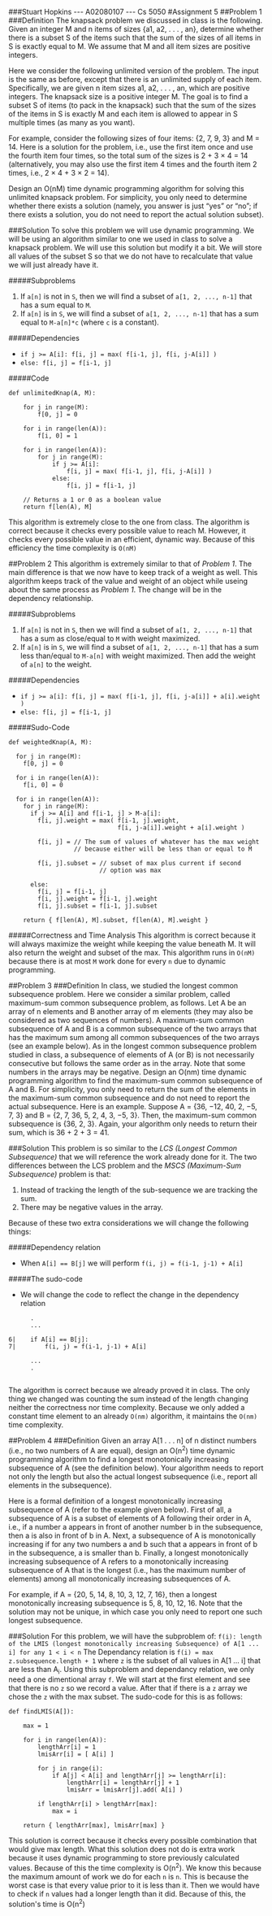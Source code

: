 ###Stuart Hopkins --- A02080107 --- Cs 5050
#Assignment 5
##Problem 1
###Definition
The knapsack problem we discussed in class is the following. Given an integer
M and n items of sizes {a1, a2, . . . , an}, determine whether there is a subset S of the items
such that the sum of the sizes of all items in S is exactly equal to M. We assume that M
and all item sizes are positive integers.

Here we consider the following unlimited version of the problem. The input is the same as
before, except that there is an unlimited supply of each item. Specifically, we are given n
item sizes a1, a2, . . . , an, which are positive integers. The knapsack size is a positive integer
M. The goal is to find a subset S of items (to pack in the knapsack) such that the sum of the
sizes of the items in S is exactly M and each item is allowed to appear in S multiple times
(as many as you want).

For example, consider the following sizes of four items: {2, 7, 9, 3} and M = 14. Here is a
solution for the problem, i.e., use the first item once and use the fourth item four times, so
the total sum of the sizes is 2 + 3 × 4 = 14 (alternatively, you may also use the first item 4
times and the fourth item 2 times, i.e., 2 × 4 + 3 × 2 = 14).

Design an O(nM) time dynamic programming algorithm for solving this unlimited knapsack
problem. For simplicity, you only need to determine whether there exists a solution (namely,
you answer is just “yes” or “no”; if there exists a solution, you do not need to report the
actual solution subset).

###Solution
To solve this problem we will use dynamic programming.
We will be using an algorithm similar to one we used in class to solve a knapsack problem.
We will use this solution but modify it a bit.
We will store all values of the subset S so that we do not have to recalculate that value we will just already have it.

#####Subproblems
1. If `a[n]` is not in `S`, then we will find a subset of `a[1, 2, ..., n-1]` that has a sum equal to `M`.
2. If `a[n]` is in `S`, we will find a subset of `a[1, 2, ..., n-1]` that has a sum equal to `M-a[n]*c` (where `c` is a constant).

#####Dependencies

- `if j >= A[i]: f[i, j] = max( f[i-1, j], f[i, j-A[i]] )`
- `else: f[i, j] = f[i-1, j]`

#####Code
```
def unlimitedKnap(A, M):
    
    for j in range(M):
        f[0, j] = 0
        
    for i in range(len(A)):
        f[i, 0] = 1
        
    for i in range(len(A)):
        for j in range(M):
            if j >= A[i]:
                f[i, j] = max( f[i-1, j], f[i, j-A[i]] )
            else:
                f[i, j] = f[i-1, j]
                
    // Returns a 1 or 0 as a boolean value
    return f[len(A), M]
```

This algorithm is extremely close to the one from class.
The algorithm is correct because it checks every possible value to reach M.
However, it checks every possible value in an efficient, dynamic way.
Because of this efficiency the time complexity is `O(nM)`


##Problem 2
This algorithm is extremely similar to that of <i>Problem 1</i>.
The main difference is that we now have to keep track of a weight as well.
This algorithm keeps track of the value and weight of an object while useing about the same process as <i>Problem 1</i>.
The change will be in the dependency relationship.

#####Subproblems

1. If `a[n]` is not in `S`, then we will find a subset of `a[1, 2, ..., n-1]` that has a sum as close/equal to `M` with weight maximized.
2. If `a[n]` is in `S`, we will find a subset of `a[1, 2, ..., n-1]` that has a sum less than/equal to `M-a[n]` with weight maximized.
   Then add the weight of `a[n]` to the weight.
   
#####Dependencies

- `if j >= a[i]: f[i, j] = max( f[i-1, j], f[i, j-a[i]] + a[i].weight )`
- `else: f[i, j] = f[i-1, j]`

#####Sudo-Code

```
def weightedKnap(A, M):

  for j in range(M):
    f[0, j] = 0
        
  for i in range(len(A)):
    f[i, 0] = 0
        
  for i in range(len(A)):
    for j in range(M):
      if j >= A[i] and f[i-1, j] > M-a[i]:
        f[i, j].weight = max( f[i-1, j].weight, 
                              f[i, j-a[i]].weight + a[i].weight )
                              
        f[i, j] = // The sum of values of whatever has the max weight 
                  // because either will be less than or equal to M
                  
        f[i, j].subset = // subset of max plus current if second 
                         // option was max
              
      else:
        f[i, j] = f[i-1, j]
        f[i, j].weight = f[i-1, j].weight
        f[i, j].subset = f[i-1, j].subset
                
    return { f[len(A), M].subset, f[len(A), M].weight }
```

#####Correctness and Time Analysis
This algorithm is correct because it will always maximize the weight while keeping the value beneath M.
It will also return the weight and subset of the max.
This algorithm runs in `O(nM)` because there is at most `M` work done for every `n` due to dynamic programming.
   
   
##Problem 3
###Definition
In class, we studied the longest common subsequence problem. Here we consider
a similar problem, called maximum-sum common subsequence problem, as follows. Let A be
an array of n elements and B another array of m elements (they may also be considered as
two sequences of numbers). A maximum-sum common subsequence of A and B is a common
subsequence of the two arrays that has the maximum sum among all common subsequences
of the two arrays (see an example below). As in the longest common subsequence problem
studied in class, a subsequence of elements of A (or B) is not necessarily consecutive but
follows the same order as in the array. Note that some numbers in the arrays may be negative.
Design an O(nm) time dynamic programming algorithm to find the maximum-sum common
subsequence of A and B. For simplicity, you only need to return the sum of the elements in
the maximum-sum common subsequence and do not need to report the actual subsequence.
Here is an example. Suppose A = {36, −12, 40, 2, −5, 7, 3} and B = {2, 7, 36, 5, 2, 4, 3, −5, 3}.
Then, the maximum-sum common subsequence is {36, 2, 3}. Again, your algorithm only needs
to return their sum, which is 36 + 2 + 3 = 41.

###Solution
This problem is so similar to the <i>LCS (Longest Common Subsequence)</i> that we will reference the work already done for it.
The two differences between the LCS problem and the <i>MSCS (Maximum-Sum Subsequence)</i> problem is that:

1. Instead of tracking the length of the sub-sequence we are tracking the sum.
2. There may be negative values in the array.

Because of these two extra considerations we will change the following things:

#####Dependency relation
- When `A[i] == B[j]` we will perform `f(i, j) = f(i-1, j-1) + A[i]`

#####The sudo-code
- We will change the code to reflect the change in the dependency relation
```
      .
      ...
    
6|    if A[i] == B[j]:
7|        f(i, j) = f(i-1, j-1) + A[i]

      ...
      .
        
```

The algorithm is correct because we already proved it in class.
The only thing we changed was counting the sum instead of the length changing neither the correctness nor time complexity.
Because we only added a constant time element to an already `O(nm)` algorithm, it maintains the `O(nm)` time complexity.


##Problem 4
###Definition
Given an array A[1 . . . n] of n distinct numbers (i.e., no two numbers of A are
equal), design an O(n<sup>2</sup>) time dynamic programming algorithm to find a longest monotonically
increasing subsequence of A (see the definition below). Your algorithm needs to report not
only the length but also the actual longest subsequence (i.e., report all elements in
the subsequence).

Here is a formal definition of a longest monotonically increasing subsequence of A (refer to the
example given below). First of all, a subsequence of A is a subset of elements of A following
their order in A, i.e., if a number a appears in front of another number b in the subsequence,
then a is also in front of b in A. Next, a subsequence of A is monotonically increasing if for
any two numbers a and b such that a appears in front of b in the subsequence, a is smaller
than b. Finally, a longest monotonically increasing subsequence of A refers to a monotonically
increasing subsequence of A that is the longest (i.e., has the maximum number of elements)
among all monotonically increasing subsequences of A.

For example, if A = {20, 5, 14, 8, 10, 3, 12, 7, 16}, then a longest monotonically increasing
subsequence is 5, 8, 10, 12, 16. Note that the solution may not be unique, in which case you
only need to report one such longest subsequence.

###Solution
For this problem, we will have the subproblem of: 
`f(i): length of the LMIS (longest monotonically increasing Subsequence) of A[1 ... i] for any 1 < i < n`
The Dependancy relation is `f(i) = max z.subsequence.length + 1` where `z` is the subset of all values in A[1 ... i] that are less than 
A<sub>i</sub>.
Using this subproblem and dependancy relation, we only need a one dimentional array `f`.
We will start at the first element and see that there is no `z` so we record a value.
After that if there is a `z` array we chose the `z` with the max subset. 
The sudo-code for this is as follows:

```
def findLMIS(A[]):

    max = 1

    for i in range(len(A)):
        lengthArr[i] = 1
        lmisArr[i] = [ A[i] ]
        
        for j in range(i):
            if A[j] < A[i] and lengthArr[j] >= lengthArr[i]:
                lengthArr[i] = lengthArr[j] + 1
                lmisArr = lmisArr[j].add( A[i] )
                
        if lengthArr[i] > lengthArr[max]:
            max = i
    
    return { lengthArr[max], lmisArr[max] }
```

This solution is correct because it checks every possible combination that would give max length.
What this solution does not do is extra work because it uses dynamic programming to store previously calculated values.
Because of this the time complexity is O(n<sup>2</sup>).
We know this because the maximum amount of work we do for each `n` is `n`.
This is because the worst case is that every value prior to it is less than it. 
Then we would have to check if `n` values had a longer length than it did.
Because of this, the solution's time is O(n<sup>2</sup>)

